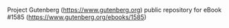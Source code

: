 Project Gutenberg (https://www.gutenberg.org) public repository for eBook #1585 (https://www.gutenberg.org/ebooks/1585)
